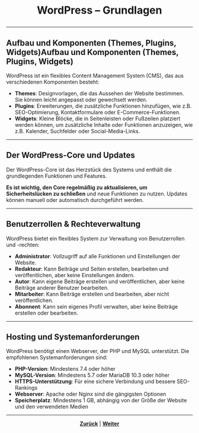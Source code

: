 # <p align="center">WordPress – Grundlagen</p>

---
<!-- Kapitel WordPress – Grundlagen -->

## Aufbau und Komponenten (Themes, Plugins, Widgets)Aufbau und Komponenten (Themes, Plugins, Widgets)

WordPress ist ein flexibles Content Management System (CMS), das aus verschiedenen Komponenten besteht:

- **Themes**: Designvorlagen, die das Aussehen der Website bestimmen. Sie können leicht angepasst oder gewechselt werden.
- **Plugins**: Erweiterungen, die zusätzliche Funktionen hinzufügen, wie z.B. SEO-Optimierung, Kontaktformulare oder E-Commerce-Funktionen.
- **Widgets**: Kleine Blöcke, die in Seitenleisten oder Fußzeilen platziert werden können, um zusätzliche Inhalte oder Funktionen anzuzeigen, wie z.B. Kalender, Suchfelder oder Social-Media-Links.

---

## Der WordPress-Core und Updates

Der WordPress-Core ist das Herzstück des Systems und enthält die grundlegenden Funktionen und Features.

**Es ist wichtig, den Core regelmäßig zu aktualisieren, um Sicherheitslücken zu schließen** und neue Funktionen zu nutzen. Updates können manuell oder automatisch durchgeführt werden.

---

## Benutzerrollen & Rechteverwaltung

WordPress bietet ein flexibles System zur Verwaltung von Benutzerrollen und -rechten:

- **Administrator**: Vollzugriff auf alle Funktionen und Einstellungen der Website.
- **Redakteur**: Kann Beiträge und Seiten erstellen, bearbeiten und veröffentlichen, aber keine Einstellungen ändern.
- **Autor**: Kann eigene Beiträge erstellen und veröffentlichen, aber keine Beiträge anderer Benutzer bearbeiten.
- **Mitarbeiter**: Kann Beiträge erstellen und bearbeiten, aber nicht veröffentlichen.
- **Abonnent**: Kann sein eigenes Profil verwalten, aber keine Beiträge erstellen oder bearbeiten.

---

## Hosting und Systemanforderungen

WordPress benötigt einen Webserver, der PHP und MySQL unterstützt. Die empfohlenen Systemanforderungen sind:

- **PHP-Version**: Mindestens 7.4 oder höher
- **MySQL-Version**: Mindestens 5.7 oder MariaDB 10.3 oder höher
- **HTTPS-Unterstützung**: Für eine sichere Verbindung und bessere SEO-Rankings
- **Webserver**: Apache oder Nginx sind die gängigsten Optionen
- **Speicherplatz**: Mindestens 1 GB, abhängig von der Größe der Website und den verwendeten Medien

---

<p align="center"><a href="/docs/06-entwicklung/08-cms/01-einfuehrung/README.md"><strong>Zurück</strong></a> | <a href="/docs/06-entwicklung/08-cms/README.md"><strong>Weiter</strong></a></p>
